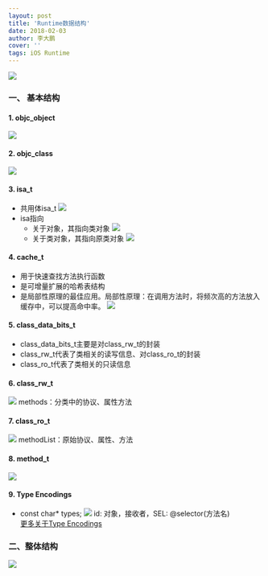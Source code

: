 ```yaml
---
layout: post
title: 'Runtime数据结构'
date: 2018-02-03
author: 李大鹏
cover: ''
tags: iOS Runtime
---
```


![](http://files.pandaleo.cn/59c9137b015b29ddddce8b640d0e0409.png)
### 一、 基本结构
#### 1. objc_object
![](http://files.pandaleo.cn/64ef82250c0a871da6e7d19c8bdba99e.png)
#### 2. objc_class
![](http://files.pandaleo.cn/e4c6bf58c87027edc6d9ab2e23af034e.png)
#### 3. isa_t
* 共用体isa_t
![](http://files.pandaleo.cn/55bf0c4bcad19f93be70d1d664462c93.png)
* isa指向
  * 关于对象，其指向类对象
![](http://files.pandaleo.cn/0c8dfb3c8a7c61d3d6aba903fa3e6bd0.png)
  * 关于类对象，其指向原类对象
![](http://files.pandaleo.cn/fc3082353c3e5bb6b57f6d54ab179e48.png)  

#### 4. cache_t
* 用于快速查找方法执行函数
* 是可增量扩展的哈希表结构
* 是局部性原理的最佳应用。局部性原理：在调用方法时，将频次高的方法放入缓存中，可以提高命中率。
![](http://files.pandaleo.cn/df3c046872779581fc7ba273ccd06b34.png)  

#### 5. class_data_bits_t
* class_data_bits_t主要是对class_rw_t的封装
* class_rw_t代表了类相关的读写信息、对class_ro_t的封装
* class_ro_t代表了类相关的只读信息  

#### 6. class_rw_t
![](http://files.pandaleo.cn/30741ec9e2c071248b7219c74962d1bb.png)
 methods：分类中的协议、属性方法
#### 7. class_ro_t
![](http://files.pandaleo.cn/1fe37fcd7ef773afb5b3cf7ce1f254a3.png)
methodList：原始协议、属性、方法
#### 8. method_t
![](http://files.pandaleo.cn/0940fd094bb00fb5fbc4121a1ae2e379.png)
#### 9. Type Encodings
* const char* types;
![](http://files.pandaleo.cn/348a3342b007799a4be4469ed33044a0.png)
id: 对象，接收者，SEL: @selector(方法名)  
[更多关于Type Encodings](http://developer.apple.com)  

### 二、整体结构
![](http://files.pandaleo.cn/be8e532f0de0cade7d075c42ce99e9d1.png)

